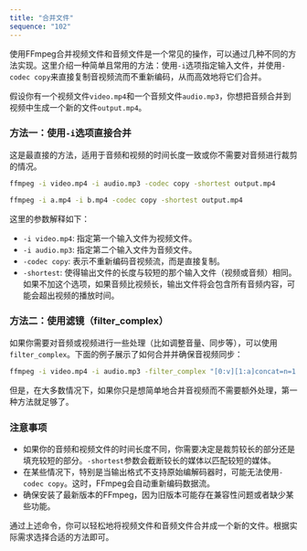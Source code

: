 ```yaml
---
title: "合并文件"
sequence: "102"
---
```



使用FFmpeg合并视频文件和音频文件是一个常见的操作，可以通过几种不同的方法实现。这里介绍一种简单且常用的方法：使用`-i`选项指定输入文件，并使用`-codec copy`来直接复制音视频流而不重新编码，从而高效地将它们合并。

假设你有一个视频文件`video.mp4`和一个音频文件`audio.mp3`，你想把音频合并到视频中生成一个新的文件`output.mp4`。

### 方法一：使用`-i`选项直接合并

这是最直接的方法，适用于音频和视频的时间长度一致或你不需要对音频进行裁剪的情况。

```bash
ffmpeg -i video.mp4 -i audio.mp3 -codec copy -shortest output.mp4
```

```bash
ffmpeg -i a.mp4 -i b.mp4 -codec copy -shortest output.mp4
```

这里的参数解释如下：

- `-i video.mp4`: 指定第一个输入文件为视频文件。
- `-i audio.mp3`: 指定第二个输入文件为音频文件。
- `-codec copy`: 表示不重新编码音视频流，而是直接复制。
- `-shortest`: 使得输出文件的长度与较短的那个输入文件（视频或音频）相同。如果不加这个选项，如果音频比视频长，输出文件将会包含所有音频内容，可能会超出视频的播放时间。

### 方法二：使用滤镜（filter_complex）

如果你需要对音频或视频进行一些处理（比如调整音量、同步等），可以使用`filter_complex`。下面的例子展示了如何合并并确保音视频同步：

```bash
ffmpeg -i video.mp4 -i audio.mp3 -filter_complex "[0:v][1:a]concat=n=1:v=1:a=1[v][a]" -map "[v]" -map "[a]" output.mp4
```

但是，在大多数情况下，如果你只是想简单地合并音视频而不需要额外处理，第一种方法就足够了。

### 注意事项

- 如果你的音频和视频文件的时间长度不同，你需要决定是裁剪较长的部分还是填充较短的部分。`-shortest`参数会截断较长的媒体以匹配较短的媒体。
- 在某些情况下，特别是当输出格式不支持原始编解码器时，可能无法使用`-codec copy`。这时，FFmpeg会自动重新编码数据流。
- 确保安装了最新版本的FFmpeg，因为旧版本可能存在兼容性问题或者缺少某些功能。

通过上述命令，你可以轻松地将视频文件和音频文件合并成一个新的文件。根据实际需求选择合适的方法即可。
